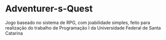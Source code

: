 # Adventurer-s-Quest
Jogo baseado no sistema de RPG, com joabilidade simples, feito para realização do trabalho de Programação I da Universidade Federal de Santa Catarina
